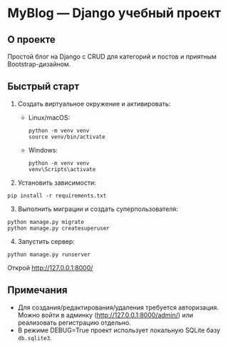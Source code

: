 # MyBlog — Django учебный проект

## О проекте
Простой блог на Django с CRUD для категорий и постов и приятным Bootstrap-дизайном.

## Быстрый старт
1. Создать виртуальное окружение и активировать:
   - Linux/macOS:
     ```
     python -m venv venv
     source venv/bin/activate
     ```
   - Windows:
     ```
     python -m venv venv
     venv\Scripts\activate
     ```

2. Установить зависимости:
```
pip install -r requirements.txt
```

3. Выполнить миграции и создать суперпользователя:
```
python manage.py migrate
python manage.py createsuperuser
```

4. Запустить сервер:
```
python manage.py runserver
```

Открой http://127.0.0.1:8000/

## Примечания
- Для создания/редактирования/удаления требуется авторизация. Можно войти в админку (http://127.0.0.1:8000/admin/) или реализовать регистрацию отдельно.
- В режиме DEBUG=True проект использует локальную SQLite базу `db.sqlite3`.
